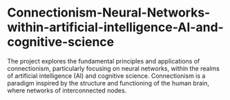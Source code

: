 # Connectionism-Neural-Networks-within-artificial-intelligence-AI-and-cognitive-science
The project explores the fundamental principles and applications of connectionism, particularly focusing on neural networks, within the realms of artificial intelligence (AI) and cognitive science. Connectionism is a paradigm inspired by the structure and functioning of the human brain, where networks of interconnected nodes.
